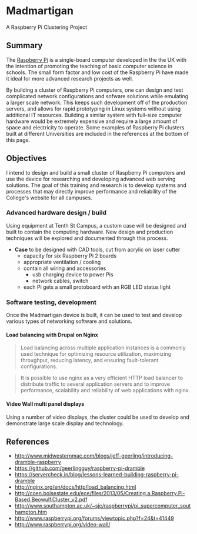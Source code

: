 # Madmartigan
A Raspberry Pi Clustering Project

## Summary
The [Raspberry Pi](http://raspberrypi.org) is a single-board computer developed in the the UK with the intention of promoting the teaching of basic computer science in schools. The small form factor and low cost of the Raspberry Pi have made it ideal for more advanced research projects as well.

By building a cluster of Raspberry Pi computers, one can design and test complicated network configurations and sofware solutions while emulating a larger scale network. This keeps such development off of the production servers, and allows for rapid prototyping in Linux systems without using additional IT resources. Building a similar system with full-size computer hardware would be extremely expensive and require a large amount of space and electricity to operate. Some examples of Raspberry Pi clusters built at different Universities are included in the references at the bottom of this page.


## Objectives
I intend to design and build a small cluster of Raspberry Pi computers and use the device for researching and developing advanced web serving solutions. The goal of this training and research is to develop systems and processes that may directly improve performance and reliability of the College's website for all campuses.

### Advanced hardware design / build
Using equipment at Tenth St Campus, a custom case will be designed and built to contain the computing hardware. New design and production techniques will be explored and documented through this process.

- **Case** to be designed with CAD tools, cut from acrylic on laser cutter
  - capacity for six Raspberry Pi 2 boards
  - appropriate ventilation / cooling
  - contain all wiring and accessories
    - usb charging device to power Pis
    - network cables, switch
  - each Pi gets a small protoboard with an RGB LED status light
  

### Software testing, development
Once the Madmartigan device is built, it can be used to test and develop various types of networking software and solutions.

#### Load balancing with Drupal on Nginx
> Load balancing across multiple application instances is a commonly used technique for optimizing resource utilization, maximizing throughput, reducing latency, and ensuring fault-tolerant configurations.

>It is possible to use nginx as a very efficient HTTP load balancer to distribute traffic to several application servers and to improve performance, scalability and reliability of web applications with nginx.

#### Video Wall multi panel displays
Using a number of video displays, the cluster could be used to develop and demonstrate large scale display and technology.

## References
- http://www.midwesternmac.com/blogs/jeff-geerling/introducing-dramble-raspberry
- https://github.com/geerlingguy/raspberry-pi-dramble
- https://servercheck.in/blog/lessons-learned-building-raspberry-pi-dramble
- http://nginx.org/en/docs/http/load_balancing.html
- http://coen.boisestate.edu/ece/files/2013/05/Creating.a.Raspberry.Pi-Based.Beowulf.Cluster_v2.pdf
- http://www.southampton.ac.uk/~sjc/raspberrypi/pi_supercomputer_southampton.htm
- http://www.raspberrypi.org/forums/viewtopic.php?f=24&t=41449
- http://www.raspberrypi.org/video-wall/
